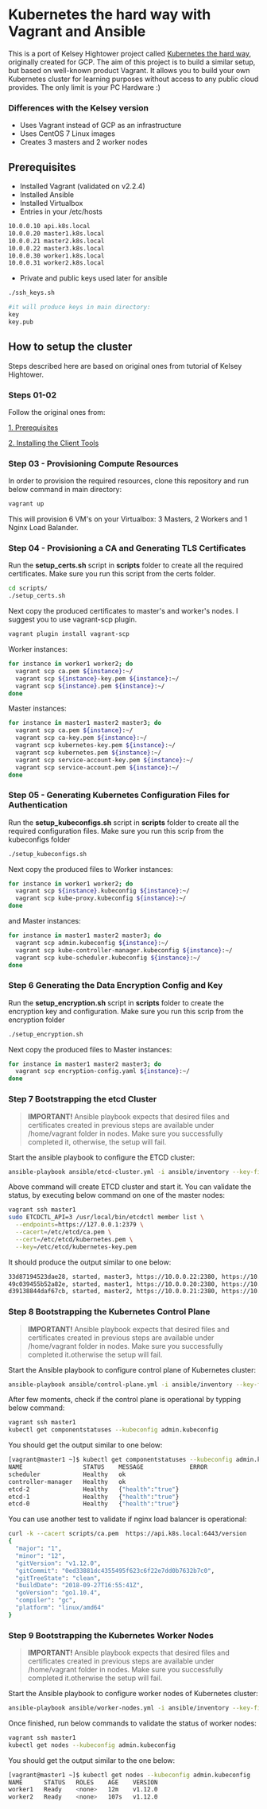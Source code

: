 # Kubernetes the hard way with Vagrant and Ansible

This is a port of Kelsey Hightower project called [Kubernetes the hard way](https://github.com/kelseyhightower/kubernetes-the-hard-way), originally created for GCP. The aim of this project is to build a similar setup, but based on well-known product Vagrant. It allows you to build your own Kubernetes cluster for learning purposes without access to any public cloud provides. The only limit is your PC Hardware :)

### Differences with the Kelsey version

* Uses Vagrant instead of GCP as an infrastructure
* Uses CentOS 7 Linux images
* Creates 3 masters and 2 worker nodes

## Prerequisites

* Installed Vagrant (validated on v2.2.4)
* Installed Ansible
* Installed Virtualbox
* Entries in your /etc/hosts

```bash
10.0.0.10 api.k8s.local
10.0.0.20 master1.k8s.local
10.0.0.21 master2.k8s.local
10.0.0.22 master3.k8s.local
10.0.0.30 worker1.k8s.local
10.0.0.31 worker2.k8s.local
```
* Private and public keys used later for ansible

```bash
./ssh_keys.sh

#it will produce keys in main directory:
key
key.pub
```

## How to setup the cluster

Steps described here are based on original ones from tutorial of Kelsey Hightower.

### Steps 01-02

Follow the original ones from:

[1. Prerequisites](https://github.com/kelseyhightower/kubernetes-the-hard-way/blob/master/docs/01-prerequisites.md)

[2. Installing the Client Tools](https://github.com/kelseyhightower/kubernetes-the-hard-way/blob/master/docs/02-client-tools.md)

### Step 03 - Provisioning Compute Resources

In order to provision the required resources, clone this repository and run below command in main directory:

```bash
vagrant up
```

This will provision 6 VM's on your Virtualbox: 3 Masters, 2 Workers and 1 Nginx Load Balander.

### Step 04 - Provisioning a CA and Generating TLS Certificates

Run the **setup_certs.sh** script in **scripts** folder to create all the required certificates. Make sure you run this script from the certs folder.

```bash
cd scripts/
./setup_certs.sh
```

Next copy the produced certificates to master's and worker's nodes. I suggest you to use vagrant-scp plugin.

```bash
vagrant plugin install vagrant-scp
```

Worker instances:

```bash
for instance in worker1 worker2; do
  vagrant scp ca.pem ${instance}:~/
  vagrant scp ${instance}-key.pem ${instance}:~/
  vagrant scp ${instance}.pem ${instance}:~/
done
```

Master instances:

```bash
for instance in master1 master2 master3; do
  vagrant scp ca.pem ${instance}:~/
  vagrant scp ca-key.pem ${instance}:~/
  vagrant scp kubernetes-key.pem ${instance}:~/
  vagrant scp kubernetes.pem ${instance}:~/
  vagrant scp service-account-key.pem ${instance}:~/
  vagrant scp service-account.pem ${instance}:~/
done
```

### Step 05 - Generating Kubernetes Configuration Files for Authentication

Run the **setup_kubeconfigs.sh** script in **scripts** folder to create all the required configuration files. Make sure you run this scrip from the kubeconfigs folder

```bash
./setup_kubeconfigs.sh
```

Next copy the produced files to Worker instances:

```bash
for instance in worker1 worker2; do
  vagrant scp ${instance}.kubeconfig ${instance}:~/
  vagrant scp kube-proxy.kubeconfig ${instance}:~/
done
```

and Master instances:

```bash
for instance in master1 master2 master3; do
  vagrant scp admin.kubeconfig ${instance}:~/
  vagrant scp kube-controller-manager.kubeconfig ${instance}:~/
  vagrant scp kube-scheduler.kubeconfig ${instance}:~/
done
```

### Step 6 Generating the Data Encryption Config and Key

Run the **setup_encryption.sh** script in **scripts** folder to create the encryption key and configuration. Make sure you run this scrip from the encryption folder

```bash
./setup_encryption.sh
```

Next copy the produced files to Master instances:

```bash
for instance in master1 master2 master3; do
  vagrant scp encryption-config.yaml ${instance}:~/
done
```

### Step 7 Bootstrapping the etcd Cluster

> **IMPORTANT!** Ansible playbook expects that desired files and certificates created in previous steps are available under /home/vagrant folder in nodes. Make sure you successfully completed it, otherwise, the setup will fail.

Start the ansible playbook to configure the ETCD cluster:

```bash
ansible-playbook ansible/etcd-cluster.yml -i ansible/inventory --key-file key
```

Above command will create ETCD cluster and start it. You can validate the status, by executing below command on one of the master nodes:

```bash
vagrant ssh master1
sudo ETCDCTL_API=3 /usr/local/bin/etcdctl member list \
  --endpoints=https://127.0.0.1:2379 \
  --cacert=/etc/etcd/ca.pem \
  --cert=/etc/etcd/kubernetes.pem \
  --key=/etc/etcd/kubernetes-key.pem
```

It should produce the output similar to one below:

```bash
33d87194523dae28, started, master3, https://10.0.0.22:2380, https://10.0.0.22:2379
49c039455b52a82e, started, master1, https://10.0.0.20:2380, https://10.0.0.20:2379
d39138844daf67cb, started, master2, https://10.0.0.21:2380, https://10.0.0.21:2379
```

### Step 8 Bootstrapping the Kubernetes Control Plane

> **IMPORTANT!** Ansible playbook expects that desired files and certificates created in previous steps are available under /home/vagrant folder in nodes. Make sure you successfully completed it.otherwise the setup will fail.

Start the Ansible playbook to configure control plane of Kubernetes cluster:

```bash
ansible-playbook ansible/control-plane.yml -i ansible/inventory --key-file key
```

After few moments, check if the control plane is operational by typping below command:

```bash
vagrant ssh master1
kubectl get componentstatuses --kubeconfig admin.kubeconfig
```

You should get the output similar to one below:

```bash
[vagrant@master1 ~]$ kubectl get componentstatuses --kubeconfig admin.kubeconfig
NAME                 STATUS    MESSAGE             ERROR
scheduler            Healthy   ok
controller-manager   Healthy   ok
etcd-2               Healthy   {"health":"true"}
etcd-1               Healthy   {"health":"true"}
etcd-0               Healthy   {"health":"true"}
```

You can use another test to validate if nginx load balancer is operational:

```bash
curl -k --cacert scripts/ca.pem  https://api.k8s.local:6443/version
{
  "major": "1",
  "minor": "12",
  "gitVersion": "v1.12.0",
  "gitCommit": "0ed33881dc4355495f623c6f22e7dd0b7632b7c0",
  "gitTreeState": "clean",
  "buildDate": "2018-09-27T16:55:41Z",
  "goVersion": "go1.10.4",
  "compiler": "gc",
  "platform": "linux/amd64"
}
```

### Step 9 Bootstrapping the Kubernetes Worker Nodes

> **IMPORTANT!** Ansible playbook expects that desired files and certificates created in previous steps are available under /home/vagrant folder in nodes. Make sure you successfully completed it.otherwise the setup will fail.

Start the Ansible playbook to configure worker nodes of Kubernetes cluster:

```bash
ansible-playbook ansible/worker-nodes.yml -i ansible/inventory --key-file key
```

Once finished, run below commands to validate the status of worker nodes:

```bash
vagrant ssh master1
kubectl get nodes --kubeconfig admin.kubeconfig
```

You should get the output similar to the one below:

```bash
[vagrant@master1 ~]$ kubectl get nodes --kubeconfig admin.kubeconfig
NAME      STATUS   ROLES    AGE    VERSION
worker1   Ready    <none>   12m    v1.12.0
worker2   Ready    <none>   107s   v1.12.0
```


